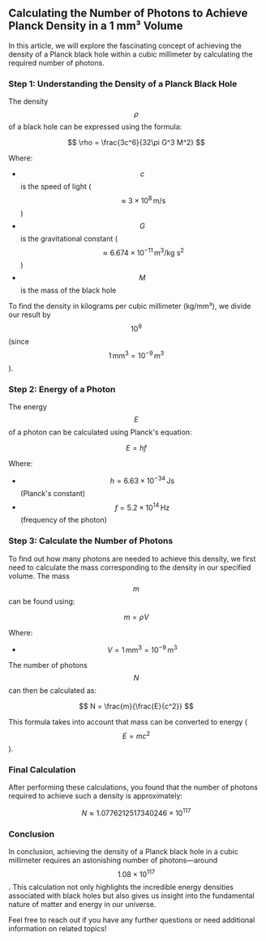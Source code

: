 ## Calculating the Number of Photons to Achieve Planck Density in a 1 mm³ Volume

In this article, we will explore the fascinating concept of achieving the density of a Planck black hole within a cubic millimeter by calculating the required number of photons. 

### Step 1: Understanding the Density of a Planck Black Hole

The density $$\rho$$ of a black hole can be expressed using the formula:

$$
\rho = \frac{3c^6}{32\pi G^3 M^2}
$$


Where:
- $$c$$ is the speed of light ($$\approx 3 \times 10^8 \, \text{m/s}$$)
- $$G$$ is the gravitational constant ($$\approx 6.674 \times 10^{-11} \, \text{m}^3/\text{kg s}^2$$)
- $$M$$ is the mass of the black hole

To find the density in kilograms per cubic millimeter (kg/mm³), we divide our result by $$10^9$$ (since $$1\, \text{mm}^3 = 10^{-9}\, \text{m}^3$$).

### Step 2: Energy of a Photon

The energy $$E$$ of a photon can be calculated using Planck's equation:

$$
E = hf
$$


Where:
- $$h = 6.63 \times 10^{-34} \, \text{Js}$$ (Planck's constant)
- $$f = 5.2 \times 10^{14} \, \text{Hz}$$ (frequency of the photon)

### Step 3: Calculate the Number of Photons

To find out how many photons are needed to achieve this density, we first need to calculate the mass corresponding to the density in our specified volume. The mass $$m$$ can be found using:

$$m = \rho V$$


Where:
- $$V = 1\, \text{mm}^3 = 10^{-9}\, \text{m}^3$$

The number of photons $$ N $$ can then be calculated as:

$$
N = \frac{m}{\frac{E}{c^2}}
$$


This formula takes into account that mass can be converted to energy ($$E = mc^2$$).

### Final Calculation

After performing these calculations, you found that the number of photons required to achieve such a density is approximately:

$$
N \approx 1.0776212517340246 \times 10^{117}
$$


### Conclusion

In conclusion, achieving the density of a Planck black hole in a cubic millimeter requires an astonishing number of photons—around $$1.08 \times 10^{117}$$. This calculation not only highlights the incredible energy densities associated with black holes but also gives us insight into the fundamental nature of matter and energy in our universe.

Feel free to reach out if you have any further questions or need additional information on related topics!
